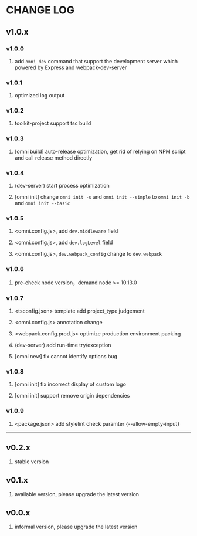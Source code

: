 # CHANGE LOG

## v1.0.x
### v1.0.0
1. add `omni dev` command that support the development server which powered by Express and webpack-dev-server 

### v1.0.1
1. optimized log output

### v1.0.2
1. toolkit-project support tsc build

### v1.0.3
1. [omni build] auto-release optimization, get rid of relying on NPM script and call release method directly

### v1.0.4
1. (dev-server) start process optimization

2. [omni init] change `omni init -s` and `omni init --simple` to `omni init -b` and `omni init --basic`

### v1.0.5
1. <omni.config.js>, add `dev.middleware` field

2. <omni.config.js>, add `dev.logLevel` field

3. <omni.config.js>, `dev.webpack_config` change to `dev.webpack`

### v1.0.6
1. pre-check node version，demand node >= 10.13.0

### v1.0.7
1. <tsconfig.json> template add project_type judgement

2. <omni.config.js> annotation change

3. <webpack.config.prod.js> optimize production environment packing

4. (dev-server) add run-time try/exception

5. [omni new] fix cannot identify options bug

### v1.0.8
1. [omni init] fix incorrect display of custom logo

2. [omni init] support remove origin dependencies

### v1.0.9
1. <package.json> add stylelint check paramter {--allow-empty-input}

---

## v0.2.x
1. stable version

## v0.1.x
1. available version, please upgrade the latest version

## v0.0.x
1. informal version, please upgrade the latest version